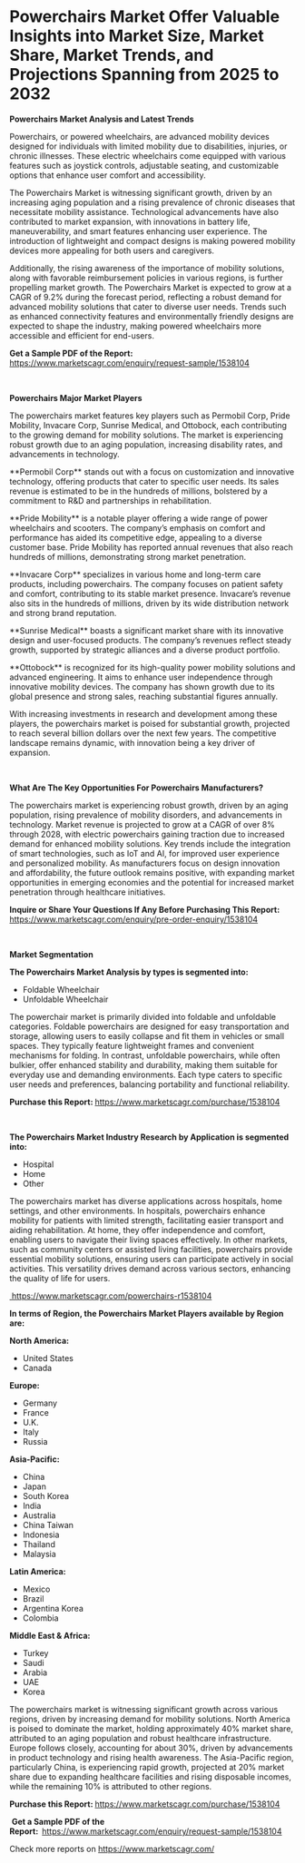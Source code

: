 <p><h1>Powerchairs Market Offer Valuable Insights into Market Size, Market Share, Market Trends, and Projections Spanning from 2025 to 2032</h1></p><p><strong>Powerchairs Market Analysis and Latest Trends</strong></p>
<p><p>Powerchairs, or powered wheelchairs, are advanced mobility devices designed for individuals with limited mobility due to disabilities, injuries, or chronic illnesses. These electric wheelchairs come equipped with various features such as joystick controls, adjustable seating, and customizable options that enhance user comfort and accessibility. </p><p>The Powerchairs Market is witnessing significant growth, driven by an increasing aging population and a rising prevalence of chronic diseases that necessitate mobility assistance. Technological advancements have also contributed to market expansion, with innovations in battery life, maneuverability, and smart features enhancing user experience. The introduction of lightweight and compact designs is making powered mobility devices more appealing for both users and caregivers.</p><p>Additionally, the rising awareness of the importance of mobility solutions, along with favorable reimbursement policies in various regions, is further propelling market growth. The Powerchairs Market is expected to grow at a CAGR of 9.2% during the forecast period, reflecting a robust demand for advanced mobility solutions that cater to diverse user needs. Trends such as enhanced connectivity features and environmentally friendly designs are expected to shape the industry, making powered wheelchairs more accessible and efficient for end-users.</p></p>
<p><strong>Get a Sample PDF of the Report:&nbsp;</strong> <a href="https://www.marketscagr.com/enquiry/request-sample/1538104?utm_campaign=1869&utm_medium=2&utm_source=Github&utm_content=ia&utm_term=04032025&utm_id=powerchairs">https://www.marketscagr.com/enquiry/request-sample/1538104</a></p>
<p>&nbsp;</p>
<p><strong>Powerchairs Major Market Players</strong></p>
<p><p>The powerchairs market features key players such as Permobil Corp, Pride Mobility, Invacare Corp, Sunrise Medical, and Ottobock, each contributing to the growing demand for mobility solutions. The market is experiencing robust growth due to an aging population, increasing disability rates, and advancements in technology. </p><p>**Permobil Corp** stands out with a focus on customization and innovative technology, offering products that cater to specific user needs. Its sales revenue is estimated to be in the hundreds of millions, bolstered by a commitment to R&D and partnerships in rehabilitation.</p><p>**Pride Mobility** is a notable player offering a wide range of power wheelchairs and scooters. The company’s emphasis on comfort and performance has aided its competitive edge, appealing to a diverse customer base. Pride Mobility has reported annual revenues that also reach hundreds of millions, demonstrating strong market penetration.</p><p>**Invacare Corp** specializes in various home and long-term care products, including powerchairs. The company focuses on patient safety and comfort, contributing to its stable market presence. Invacare’s revenue also sits in the hundreds of millions, driven by its wide distribution network and strong brand reputation.</p><p>**Sunrise Medical** boasts a significant market share with its innovative design and user-focused products. The company’s revenues reflect steady growth, supported by strategic alliances and a diverse product portfolio.</p><p>**Ottobock** is recognized for its high-quality power mobility solutions and advanced engineering. It aims to enhance user independence through innovative mobility devices. The company has shown growth due to its global presence and strong sales, reaching substantial figures annually.</p><p>With increasing investments in research and development among these players, the powerchairs market is poised for substantial growth, projected to reach several billion dollars over the next few years. The competitive landscape remains dynamic, with innovation being a key driver of expansion.</p></p>
<p>&nbsp;</p>
<p><strong>What Are The Key Opportunities For Powerchairs Manufacturers?</strong></p>
<p><p>The powerchairs market is experiencing robust growth, driven by an aging population, rising prevalence of mobility disorders, and advancements in technology. Market revenue is projected to grow at a CAGR of over 8% through 2028, with electric powerchairs gaining traction due to increased demand for enhanced mobility solutions. Key trends include the integration of smart technologies, such as IoT and AI, for improved user experience and personalized mobility. As manufacturers focus on design innovation and affordability, the future outlook remains positive, with expanding market opportunities in emerging economies and the potential for increased market penetration through healthcare initiatives.</p></p>
<p><strong>Inquire or Share Your Questions If Any Before Purchasing This Report:</strong> <a href="https://www.marketscagr.com/enquiry/pre-order-enquiry/1538104?utm_campaign=1869&utm_medium=2&utm_source=Github&utm_content=ia&utm_term=04032025&utm_id=powerchairs">https://www.marketscagr.com/enquiry/pre-order-enquiry/1538104</a></p>
<p>&nbsp;</p>
<p><strong>Market Segmentation</strong></p>
<p><strong>The Powerchairs Market Analysis by types is segmented into:</strong></p>
<p><ul><li>Foldable Wheelchair</li><li>Unfoldable Wheelchair</li></ul></p>
<p><p>The powerchair market is primarily divided into foldable and unfoldable categories. Foldable powerchairs are designed for easy transportation and storage, allowing users to easily collapse and fit them in vehicles or small spaces. They typically feature lightweight frames and convenient mechanisms for folding. In contrast, unfoldable powerchairs, while often bulkier, offer enhanced stability and durability, making them suitable for everyday use and demanding environments. Each type caters to specific user needs and preferences, balancing portability and functional reliability.</p></p>
<p><strong>Purchase this Report:&nbsp;</strong><a href="https://www.marketscagr.com/purchase/1538104?utm_campaign=1869&utm_medium=2&utm_source=Github&utm_content=ia&utm_term=04032025&utm_id=powerchairs">https://www.marketscagr.com/purchase/1538104</a></p>
<p>&nbsp;</p>
<p><strong>The Powerchairs Market Industry Research by Application is segmented into:</strong></p>
<p><ul><li>Hospital</li><li>Home</li><li>Other</li></ul></p>
<p><p>The powerchairs market has diverse applications across hospitals, home settings, and other environments. In hospitals, powerchairs enhance mobility for patients with limited strength, facilitating easier transport and aiding rehabilitation. At home, they offer independence and comfort, enabling users to navigate their living spaces effectively. In other markets, such as community centers or assisted living facilities, powerchairs provide essential mobility solutions, ensuring users can participate actively in social activities. This versatility drives demand across various sectors, enhancing the quality of life for users.</p></p>
<p><a href="https://www.marketscagr.com/powerchairs-r1538104?utm_campaign=1869&utm_medium=2&utm_source=Github&utm_content=ia&utm_term=04032025&utm_id=powerchairs">&nbsp;https://www.marketscagr.com/powerchairs-r1538104</a></p>
<p><strong>In terms of Region, the Powerchairs Market Players available by Region are:</strong></p>
<p>
    <p> <strong> North America: </strong>
        <ul>
            <li>United States</li>
            <li>Canada</li>
        </ul>
        </p> 
    <p> <strong> Europe: </strong>
        <ul>
            <li>Germany</li>
            <li>France</li>
            <li>U.K.</li>
            <li>Italy</li>
            <li>Russia</li>
        </ul>
        </p> 
    <p> <strong> Asia-Pacific: </strong>
        <ul>
            <li>China</li>
            <li>Japan</li>
            <li>South Korea</li>
            <li>India</li>
            <li>Australia</li>
            <li>China Taiwan</li>
            <li>Indonesia</li>
            <li>Thailand</li>
            <li>Malaysia</li>
        </ul>
        </p> 
    <p> <strong> Latin America: </strong>
        <ul>
            <li>Mexico</li>
            <li>Brazil</li>
            <li>Argentina Korea</li>
            <li>Colombia</li>
        </ul>
        </p> 
    <p> <strong> Middle East & Africa: </strong>
        <ul>
            <li>Turkey</li>
            <li>Saudi</li>
            <li>Arabia</li>
            <li>UAE</li>
            <li>Korea</li>
        </ul>
    </p>
    </p>
<p><p>The powerchairs market is witnessing significant growth across various regions, driven by increasing demand for mobility solutions. North America is poised to dominate the market, holding approximately 40% market share, attributed to an aging population and robust healthcare infrastructure. Europe follows closely, accounting for about 30%, driven by advancements in product technology and rising health awareness. The Asia-Pacific region, particularly China, is experiencing rapid growth, projected at 20% market share due to expanding healthcare facilities and rising disposable incomes, while the remaining 10% is attributed to other regions.</p></p>
<p><strong>Purchase this Report: </strong><a href="https://www.marketscagr.com/purchase/1538104?utm_campaign=1869&utm_medium=2&utm_source=Github&utm_content=ia&utm_term=04032025&utm_id=powerchairs">https://www.marketscagr.com/purchase/1538104</a></p>
<p>&nbsp;<strong>Get a Sample PDF of the Report:&nbsp;&nbsp;</strong><a href="https://www.marketscagr.com/enquiry/request-sample/1538104?utm_campaign=1869&utm_medium=2&utm_source=Github&utm_content=ia&utm_term=04032025&utm_id=powerchairs">https://www.marketscagr.com/enquiry/request-sample/1538104</a></p>
<p><strong></strong></p>
<p>Check more reports on <a href="https://www.marketscagr.com/?utm_campaign=1869&utm_medium=2&utm_source=Github&utm_content=ia&utm_term=04032025&utm_id=powerchairs">https://www.marketscagr.com/</a></p>